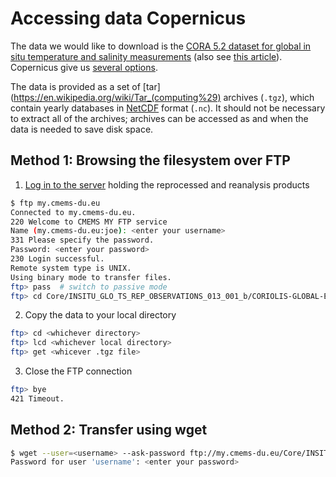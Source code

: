# Accessing data Copernicus

The data we would like to download is the [CORA 5.2 dataset for global in situ temperature and salinity measurements](https://resources.marine.copernicus.eu/product-detail/INSITU_GLO_TS_REP_OBSERVATIONS_013_001_b/INFORMATION) (also see [this article](https://os.copernicus.org/articles/15/1601/2019/)).
Copernicus give us [several options](https://help.marine.copernicus.eu/en/articles/4682988-what-are-the-data-access-endpoints-for-copernicus-marine-products-and-datasets).

The data is provided as a set of [tar](https://en.wikipedia.org/wiki/Tar_(computing%29) archives (`.tgz`), which contain yearly databases in [NetCDF](https://en.wikipedia.org/wiki/NetCDF) format (`.nc`).
It should not be necessary to extract all of the archives; archives can be accessed as and when the data is needed to save disk space.

## Method 1: Browsing the filesystem over FTP

1. [Log in to the server](https://help.marine.copernicus.eu/en/articles/4683022-what-are-the-advantages-of-the-file-transfer-protocol-ftp-data-access-service) holding the reprocessed and reanalysis products

```sh
$ ftp my.cmems-du.eu
Connected to my.cmems-du.eu.
220 Welcome to CMEMS MY FTP service
Name (my.cmems-du.eu:joe): <enter your username>
331 Please specify the password.
Password: <enter your password>
230 Login successful.
Remote system type is UNIX.
Using binary mode to transfer files.
ftp> pass  # switch to passive mode
ftp> cd Core/INSITU_GLO_TS_REP_OBSERVATIONS_013_001_b/CORIOLIS-GLOBAL-EasyCORA-OBS/
```

2. Copy the data to your local directory

```sh
ftp> cd <whichever directory>
ftp> lcd <whichever local directory>
ftp> get <whicever .tgz file>
```

3. Close the FTP connection

```sh
ftp> bye
421 Timeout.
```

## Method 2: Transfer using wget

```sh
$ wget --user=<username> --ask-password ftp://my.cmems-du.eu/Core/INSITU_GLO_TS_REP_OBSERVATIONS_013_001_b/CORIOLIS-GLOBAL-EasyCORA-OBS/<path_to_archive>.tgz
Password for user 'username': <enter your password>
```
